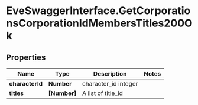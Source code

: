 # EveSwaggerInterface.GetCorporationsCorporationIdMembersTitles200Ok

## Properties
Name | Type | Description | Notes
------------ | ------------- | ------------- | -------------
**characterId** | **Number** | character_id integer | 
**titles** | **[Number]** | A list of title_id | 


